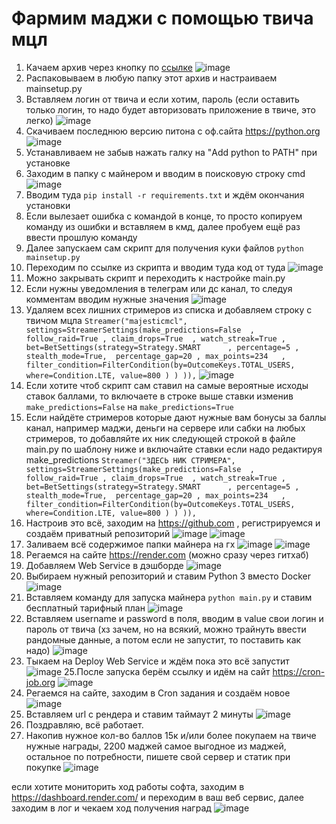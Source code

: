 # Фармим маджи с помощью твича мцл

1. Качаем архив через кнопку по [ссылке]([url](https://github.com/Gunthersuper/Twitch-Channel-Points-Miner-Render))
 ![image](images\step_1.png)
2. Распаковываем в любую папку этот архив и настраиваем mainsetup.py
3. Вставляем логин от твича и если хотим, пароль (если оставить только логин, то надо будет авторизовать приложение в твиче, это легко)
![image](images\step_2.png)
4. Скачиваем последнюю версию питона с оф.сайта https://python.org
![image](images\step_3.png)
5. Устанавливаем не забыв нажать галку на "Add python to PATH" при установке
6. Заходим в папку с майнером и вводим в поисковую строку cmd
![image](images\step_4.png)
7. Вводим туда `pip install -r requirements.txt` и ждём окончания установки
8. Если вылезает ошибка с командой в конце, то просто копируем команду из ошибки и вставляем в кмд, далее пробуем ещё раз ввести прошлую команду
9. Далее запускаем сам скрипт для получения куки файлов `python mainsetup.py`
10. Переходим по ссылке из скрипта и вводим туда код от туда
![image](images\step_5.png)
11. Можно закрывать скрипт и переходить к настройке main.py
12. Если нужны уведомления в телеграм или дс канал, то следуя комментам вводим нужные значения
![image](images\step_6.png)
13. Удаляем всех лишних стримеров из списка и добавляем строку с твичом мцла 
`Streamer("majesticmcl", settings=StreamerSettings(make_predictions=False  , follow_raid=True , claim_drops=True  , watch_streak=True , bet=BetSettings(strategy=Strategy.SMART      , percentage=5 , stealth_mode=True,  percentage_gap=20 , max_points=234   , filter_condition=FilterCondition(by=OutcomeKeys.TOTAL_USERS,      where=Condition.LTE, value=800 ) ) )),`
![image](images\step_7.png)
14. Если хотите чтоб скрипт сам ставил на самые вероятные исходы ставок баллами, то включаете в строке выше ставки изменив `make_predictions=False` на `make_predictions=True`
15. Если найдёте стримеров которые дают нужные вам бонусы за баллы канал, например маджи, деньги на сервере или сабки на любых стримеров, то добавляйте их ник следующей строкой в файле main.py по шаблону ниже и включайте ставки если надо редактируя make_predictions
`Streamer("ЗДЕСЬ НИК СТРИМЕРА", settings=StreamerSettings(make_predictions=False  , follow_raid=True , claim_drops=True  , watch_streak=True , bet=BetSettings(strategy=Strategy.SMART      , percentage=5 , stealth_mode=True,  percentage_gap=20 , max_points=234   , filter_condition=FilterCondition(by=OutcomeKeys.TOTAL_USERS,      where=Condition.LTE, value=800 ) ) )),`
16. Настроив это всё, заходим на https://github.com , регистрируемся и создаём приватный репозиторий
![image](images\step_8.png)
![image](images\step_9.png)
17. Заливаем всё содержимое папки майнера на гх
![image](images\step_10.png)
![image](images\step_11.png)
18. Регаемся на сайте https://render.com (можно сразу через гитхаб)
19. Добавляем Web Service в дэшборде
![image](images\step_12.png)
20. Выбираем нужный репозиторий и ставим Python 3 вместо Docker
![image](images\step_13.png)
22. Вставляем команду для запуска майнера `python main.py` и ставим бесплатный тарифный план
![image](images\step_14.png)
23. Вставляем username и password в поля, вводим в value свои логин и пароль от твича (хз зачем, но на всякий, можно трайнуть ввести рандомные данные, а потом если не запустит, то поставить как надо)
![image](images\step_15.png)
24. Тыкаем на Deploy Web Service и ждём пока это всё запустит
![image](images\step_16.png)
25.После запуска берём ссылку и идём на сайт https://cron-job.org
![image](images\step_17.png)
26. Регаемся на сайте, заходим в Cron задания и создаём новое
![image](images\step_18.png)
27. Вставляем url с рендера и ставим таймаут 2 минуты
![image](images\step_19.png)
28. Поздравляю, всё работает.
29. Накопив нужное кол-во баллов 15к и/или более покупаем на твиче нужные награды, 2200 маджей самое выгодное из маджей, остальное по потребности, пишете свой сервер и статик при покупке
![image](images\step_20.png)


если хотите мониторить ход работы софта, заходим в https://dashboard.render.com/ и переходим в ваш веб сервис, далее заходим в лог и чекаем ход получения наград
![image](images\step_21.png)
